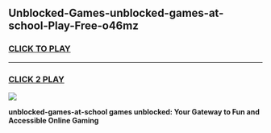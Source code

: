 
## Unblocked-Games-unblocked-games-at-school-Play-Free-o46mz
<h3>
<a href="https://premium76.site?title=unblocked-games-at-school&ref=19M">CLICK TO PLAY</a></h3>
<hr>

<h3>
<a href="https://premium76.site?title=unblocked-games-at-school&ref=19M">CLICK 2 PLAY</a>
  
</h3>

<a href="https://premium76.site?title=unblocked-games-at-school&ref=19M"><img src="https://clearcache.store/games.png"></a>


**unblocked-games-at-school games unblocked: Your Gateway to Fun and Accessible Online Gaming**
